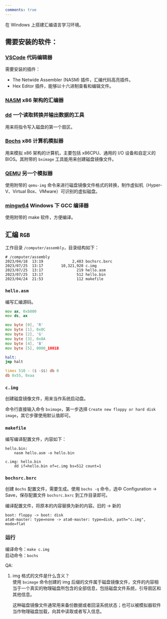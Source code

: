 ```yaml
---
comments: true
---
```


在 Windows 上搭建汇编语言学习环境。

## 需要安装的软件：
### [VSCode](https://code.visualstudio.com/) 代码编辑器
需要安装的插件：

 - The Netwide Assembler (NASM) 插件，汇编代码高亮插件。
 - Hex Editor 插件，能够以十六进制查看和编辑文件。

### [NASM](https://nasm.us/) x86 架构的汇编器

### [dd](http://www.chrysocome.net/dd) 一个读取转换并输出数据的工具
用来将指令写入磁盘的第一个扇区。

### [Bochs](https://bochs.sourceforge.io/) x86 计算机模拟器
用来模拟 x86 架构的计算机，主要包括 x86CPU、通用的 I/O 设备和自定义的 BIOS。其附带的 `bximage` 工具能用来创建磁盘镜像文件。

### [QEMU](https://www.qemu.org/) 另一个模拟器
使用附带的 `qemu-img` 命令来进行磁盘镜像文件格式的转换，制作虚拟机（Hyper-V、Virtual Box、VMware）可识别的虚拟磁盘。

### [mingw64](https://www.mingw-w64.org/) Windows 下 GCC 编译器
使用附带的 make 软件，方便编译。

## 汇编 `RGB`
工作目录 `/computer/assembly`，目录结构如下：
```
# /computer/assembly
2023/04/18  13:19             2,483 bochsrc.bxrc
2023/07/25  13:17        10,321,920 c.img
2023/07/25  13:17               219 hello.asm
2023/07/25  13:17               512 hello.bin
2023/04/24  21:53               112 makefile
```
### `hello.asm`
编写汇编源码。
```asm
mov ax, 0xb800
mov ds, ax

mov byte [0], 'R'
mov byte [1], 0x0C
mov byte [2], 'G'
mov byte [3], 0x0A
mov byte [4], 'B'
mov byte [5], 0000_1001B

halt:
jmp halt

times 510 - ($ -$$) db 0
db 0x55, 0xaa
```

### `c.img`
创建磁盘镜像文件，用来当作系统启动盘。

命令行直接输入命令 `bximage`，第一步选择 `Create new floppy or hard disk image`，其它步骤使用默认值即可。

### `makefile`
编写编译配置文件，内容如下：
```make
hello.bin:
	nasm hello.asm -o hello.bin
	
c.img: hello.bin
	dd if=hello.bin of=c.img bs=512 count=1
```

### `bochsrc.bxrc`
创建 `Bochs` 配置文件，需要生成。使用 `bochs -q` 命令，选中 Configuration -> Save，保存配置文件 `bochsrc.bxrc` 到工作目录即可。

编译配置文件，将原本的内容替换为新的内容。旧的 -> 新的
```text
boot: floppy -> boot: disk
ata0-master: type=none -> ata0-master: type=disk, path="c.img", mode=flat
```
### 运行
编译命令：`make c.img`  
启动命令：`bochs`

QA:

1. img 格式的文件是什么含义？  
      使用 `bximage` 命令创建的 img 后缀的文件属于磁盘镜像文件，文件的内容相当于一个真实的物理磁盘所包含的全部信息，包括磁盘文件系统，引导扇区和其他信息。
      
      这种磁盘镜像文件通常用来备份数据或者回滚系统状态；也可以被模拟器软件当作物理磁盘加载，向其中读取或者写入信息。